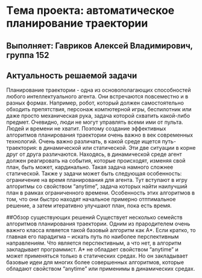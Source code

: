 ﻿# Tема проекта: автоматическое планирование траектории
## Выполняет: Гавриков Алексей Владимирович, группа 152


## Актуальность решаемой задачи

Планирование траектории - одна из основополагающих способностей любого интеллектуального агента. Они встречаются повсеместно и в разных формах. Например, робот, который должен самостоятельно обходить препятствия, персонаж компютерной игры, беспилотник или даже просто механическая рука, задача которой схватить какой-либо предмет.
Очевидно, люди не могут управлять всеми ими от пульта. Людей и времени не хватит. Поэтому создание эффективных алгоритмов планирования траектории очень важно в век современных технологий. 
Очень важно различать, в какой среде ищется путь-траектория: в динамической или статической. Эти две ситуации в корне друг от друга различаются. Находясь, в динамической среде агент должен реагировать на события, которые происходят, изменяя свой план, быть может, кардинально. Такая задача намного сложнее статической. Также у задачи может быть следующая особенность: ограничение на время планирования для агента. Тут вступают в игру алгоритмы со свойством “anytime”, задача которых найти наилучший план в рамках ограниченного времени. Особенность этих алгоритмов в том, что они быстро находят начальное примерно отптимальное решение, а затем итеративно улучшают план, пока есть время. 

##Обзор существующих решений
Существует несколько семейств алгоритмов планирования траектории. Одним из прародителем очень важнго класса ялвяется такой базовый алгоритм как A\*.
Если кратко, то главная его парадигма – искать путь по наиболее перспективным направлениям. Что является перспективным, а что нет, в алгоритм закладывает программист. A\* не обладает свойством “anytime” и может применяться только в статических средах. Но он закладывает базовые идеи для многих более совершенных алгоритмов, которые обладают свойством “anytime” или применимы в динамических средах.

